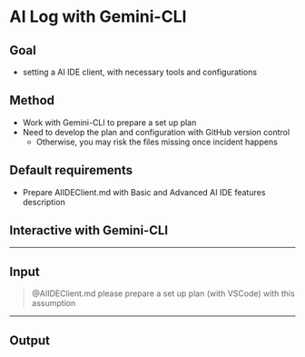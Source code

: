 # AI Log with Gemini-CLI

## Goal 
- setting a AI IDE client, with necessary tools and configurations

## Method
- Work with Gemini-CLI to prepare a set up plan 
- Need to develop the plan and configuration with GitHub version control
    - Otherwise, you may risk the files missing once incident happens

## Default requirements 
- Prepare AIIDEClient.md with Basic and Advanced AI IDE features description 

## Interactive with Gemini-CLI
---
Input
---
> @AIIDEClient.md please prepare a set up plan (with VSCode) with this assumption  
---
Output
---
